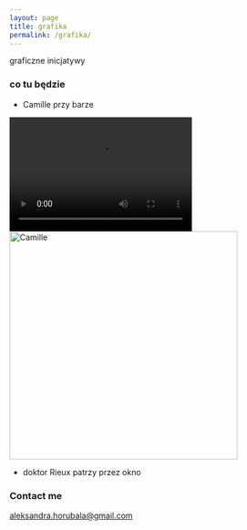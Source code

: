 ```yaml
---
layout: page
title: grafika
permalink: /grafika/
---
```


graficzne inicjatywy

### co tu będzie

- Camille przy barze

<video src="{{ site.baseurl }}/images/camille.mp4" width="320" height="200" controls preload></video>
<img src="{{ site.baseurl }}/images/camille2.gif" alt="Camille" style="width: 400px;"/>


- doktor Rieux patrzy przez okno


### Contact me

[aleksandra.horubala@gmail.com](mailto:aleksandra.horubala@gmail.com)
